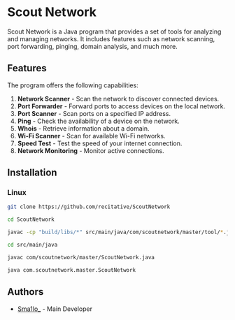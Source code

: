 # Scout Network

Scout Network is a Java program that provides a set of tools for analyzing and managing networks. It includes features such as network scanning, port forwarding, pinging, domain analysis, and much more.

## Features

The program offers the following capabilities:

1. **Network Scanner** - Scan the network to discover connected devices.
2. **Port Forwarder** - Forward ports to access devices on the local network.
3. **Port Scanner** - Scan ports on a specified IP address.
4. **Ping** - Check the availability of a device on the network.
5. **Whois** - Retrieve information about a domain.
6. **Wi-Fi Scanner** - Scan for available Wi-Fi networks.
7. **Speed Test** - Test the speed of your internet connection.
8. **Network Monitoring** - Monitor active connections.

## Installation

### Linux

```bash 
git clone https://github.com/recitative/ScoutNetwork
```

```bash
cd ScoutNetwork
```

```bash
javac -cp "build/libs/*" src/main/java/com/scoutnetwork/master/tool/*.java src/main/java/com/scoutnetwork/master/style/*.java && java -cp "build/libs/*:." com.scoutnetwork.master.tool.WhoisTool
```

```bash 
cd src/main/java
```

```bash
javac com/scoutnetwork/master/ScoutNetwork.java
```

```bash
java com.scoutnetwork.master.ScoutNetwork
```

## Authors

- [Sma1lo_](https://github.com/Sma1lo) - Main Developer
